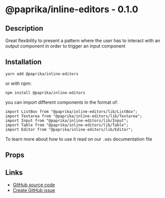 <!-- start: Autogenerated - do not modify -->

# @paprika/inline-editors - 0.1.0

## Description

Great flexibility to present a pattern where the user has to interact with an output component in order to trigger an input component

## Installation

```
yarn add @paprika/inline-editors
```

or with npm:

```
npm install @paprika/inline-editors
```

you can import different components in the format of:

```
import ListBox from "@paprika/inline-editors/lib/ListBox";
import Textarea from "@paprika/inline-editors/lib/Textarea";
import Input from "@paprika/inline-editors/lib/Input";
import Table from "@paprika/inline-editors/lib/Table";
import Editor from "@paprika/inline-editors/lib/Editor";
```

To learn more about how to use it read on our `.mdx` documentation file

## Props

<!-- end: Autogenerated - do not modify -->
<!-- content -->

<!-- eoContent -->

## Links

- [GitHub source code](https://github.com/acl-services/paprika/tree/master/packages/InlineEditors/src)
- [Create GitHub issue](https://github.com/acl-services/paprika/issues/new?label=[]&title=@paprika/inline-editors%20[help]:%20your%20short%20description&body=%0A%23%20Help%20wanted%0A%0A%23%23%20Please%20write%20your%20question.%0A*A%20clear%20and%20concise%20description%20of%20what%20the%20question%20is*%0A%0A%23%23%20Additional%20context%0A*Add%20any%20other%20context%20or%20screenshots%20about%20your%20question%20here.*%0A)
